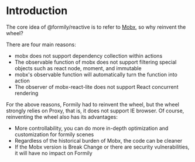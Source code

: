 # Introduction

The core idea of @formily/reactive is to refer to [Mobx](https://mobx.js.org/), so why reinvent the wheel?

There are four main reasons:

- mobx does not support dependency collection within actions
- The observable function of mobx does not support filtering special objects such as react node, moment, and immutable
- mobx's observable function will automatically turn the function into action
- The observer of mobx-react-lite does not support React concurrent rendering

For the above reasons, Formily had to reinvent the wheel, but the wheel strongly relies on Proxy, that is, it does not support IE browser. Of course, reinventing the wheel also has its advantages:

- More controllability, you can do more in-depth optimization and customization for formily scenes
- Regardless of the historical burden of Mobx, the code can be cleaner
- If the Mobx version is Break Change or there are security vulnerabilities, it will have no impact on Formily
